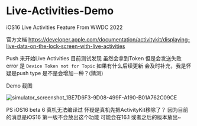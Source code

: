 # Live-Activities-Demo
iOS16 Live Activities Feature From WWDC 2022

官方文档 https://developer.apple.com/documentation/activitykit/displaying-live-data-on-the-lock-screen-with-live-activities

Push 来开始Live Activities 目前测试发现 虽然会拿到Token 但是会发送失败 error 是 `Device Token not for Topic`
如果有什么后续更新 会及时补充，我是怀疑是push type 是不是会增加一种？(猜测)

Demo 截图

![simulator_screenshot_1BE7D6F3-9D08-499F-A190-B01A762C09CE](https://user-images.githubusercontent.com/6234801/185403960-9bcbe5c9-3b70-43ee-99c2-8500a64edb6a.png)

PS
iOS16 beta 6 真机无法编译过 怀疑是真机先把ActivityKit移除了？ 因为目前的消息是iOS16 第一版不会放出这个功能 可能会在16.1 或者之后的版本放出~


